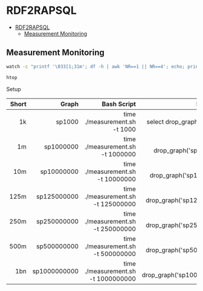 # RDF2RAPSQL

- [RDF2RAPSQL](#rdf2rapsql)
  - [Measurement Monitoring](#measurement-monitoring)

## Measurement Monitoring

```bash
watch -c "printf '\033[1;31m'; df -h | awk 'NR==1 || NR==4'; echo; printf '\033[1;33m'; free -h; echo; printf '\033[1;34m'; du -h data; echo; printf '\033[1;36m'; tree -f -sh -L 2 data/sp1000000 --dirsfirst; echo; printf '\033[1;32m'; vmstat -a -t -S M; printf '\033[0m'"
```

```bash
htop
```

Setup

| Short |        Graph |                         Bash Script |                          SQL Drop Graph |
| ----: | -----------: | ----------------------------------: | --------------------------------------: |
|    1k |       sp1000 |       time ./measurement.sh -t 1000 |       select drop_graph('sp1000',true); |
|    1m |    sp1000000 |    time ./measurement.sh -t 1000000 |    select drop_graph('sp1000000',true); |
|   10m |   sp10000000 |   time ./measurement.sh -t 10000000 |   select drop_graph('sp10000000',true); |
|  125m |  sp125000000 |  time ./measurement.sh -t 125000000 |  select drop_graph('sp125000000',true); |
|  250m |  sp250000000 |  time ./measurement.sh -t 250000000 |  select drop_graph('sp250000000',true); |
|  500m |  sp500000000 |  time ./measurement.sh -t 500000000 |  select drop_graph('sp500000000',true); |
|   1bn | sp1000000000 | time ./measurement.sh -t 1000000000 | select drop_graph('sp1000000000',true); |
